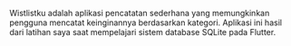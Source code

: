 Wistlistku adalah aplikasi pencatatan sederhana yang memungkinkan pengguna mencatat keinginannya berdasarkan kategori. Aplikasi ini hasil dari latihan saya saat mempelajari sistem database SQLite pada Flutter.

